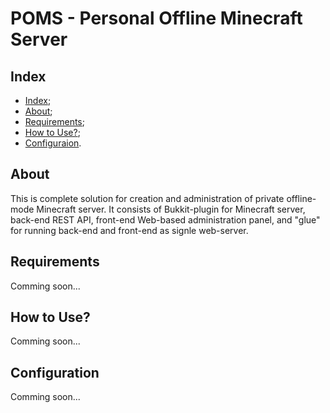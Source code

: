 # POMS - Personal Offline Minecraft Server

## Index

- [Index](#index);
- [About](#about);
- [Requirements](#requirements);
- [How to Use?](#how-to-use);
- [Configuraion](#configuration).

## About

This is complete solution for creation and administration of private offline-mode Minecraft server.
It consists of Bukkit-plugin for Minecraft server, back-end REST API, front-end Web-based administration
panel, and "glue" for running back-end and front-end as signle web-server.

## Requirements

Comming soon...

## How to Use?

Comming soon...

## Configuration

Comming soon...
